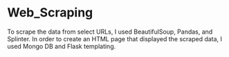 # Web_Scraping
To scrape the data from select URLs, I used BeautifulSoup, Pandas, and Splinter. In order to create an HTML page that displayed the scraped data, I used
Mongo DB and Flask templating.

